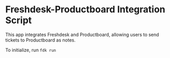 # Freshdesk-Productboard Integration Script

This app integrates Freshdesk and Productboard, allowing users to send tickets to Productboard as notes.

To initialize, run `fdk run`

